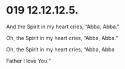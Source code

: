 # 019 12.12.12.5.

And the Spirit in my heart cries, “Abba, Abba.”

Oh, the Spirit in my heart cries, “Abba, Abba.”

Oh, the Spirit in my heart cries, “Abba, Abba

Father I love You.”

